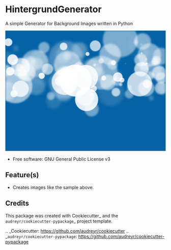 # HintergrundGenerator

A simple Generator for Background Images written in Python

![Sample output](src/sample.png)

* Free software: GNU General Public License v3

Feature(s)
----------

* Creates images like the sample above.

Credits
-------

This package was created with Cookiecutter_ and the `audreyr/cookiecutter-pypackage`_ project template.

.. _Cookiecutter: https://github.com/audreyr/cookiecutter
.. _`audreyr/cookiecutter-pypackage`: https://github.com/audreyr/cookiecutter-pypackage
